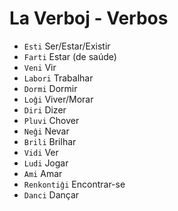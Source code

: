 # La Verboj - Verbos

-   `Esti` Ser/Estar/Existir
-   `Farti` Estar (de saúde)
-   `Veni` Vir
-   `Labori` Trabalhar
-   `Dormi` Dormir
-   `Loĝi` Viver/Morar
-   `Diri` Dizer
-   `Pluvi` Chover
-   `Neĝi` Nevar
-   `Brili` Brilhar
-   `Vidi` Ver
-   `Ludi` Jogar
-   `Ami` Amar
-   `Renkontiĝi` Encontrar-se
-   `Danci` Dançar
